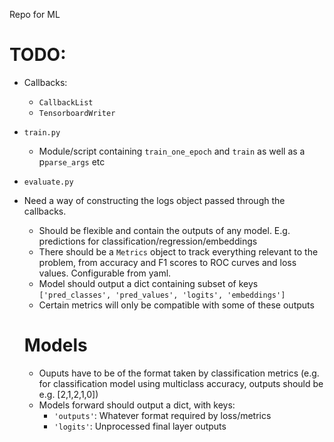 Repo for ML

# TODO:

* Callbacks:
  * `CallbackList`
  * `TensorboardWriter`
* `train.py`
  * Module/script containing `train_one_epoch` and `train` as well as a p`parse_args` etc
* `evaluate.py`
* Need a way of constructing the logs object passed through the callbacks.
  * Should be flexible and contain the outputs of any model. E.g. predictions for classification/regression/embeddings
  * There should be a `Metrics` object to track everything relevant to the problem, from accuracy and F1 scores to ROC curves and loss values. Configurable from yaml.
  * Model should output a dict containing subset of keys `['pred_classes', 'pred_values', 'logits', 'embeddings']`
  * Certain metrics will only be compatible with some of these outputs


  # Models
  * Ouputs have to be of the format taken by classification metrics (e.g. for classification model using multiclass accuracy, outputs should be e.g. [2,1,2,1,0])
  * Models forward should output a dict, with keys:
    * `'outputs'`: Whatever format required by loss/metrics
    * `'logits'`: Unprocessed final layer outputs
